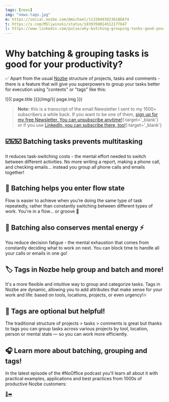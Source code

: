 ```yaml
---
tags: [news]
img: "news-tags.jpg"
m: https://social.nozbe.com/@michael/113204938236186874
t: https://x.com/MSliwinski/status/1839350014512177647
l: https://www.linkedin.com/pulse/why-batching-grouping-tasks-good-your-productivity-michael-sliwinski-wx52f
---
```


# Why batching & grouping tasks is good for your productivity?

✅ Apart from the usual [Nozbe][n] structure of projects, tasks and comments - there is a feature that will give you superpowers to group your tasks better for execution using "contexts" or "tags" like this:
<!--More-->

![{{ page.title }}](/img/{{ page.img }})

> **Note:** this is a transcript of the email Newsletter I sent to my 1500+ subscribers a while back. If you want to be one of them, [sign up for my free Newsletter. You can unsubscribe anytime!](https://michael.gratis/n){:target='_blank'} or if you use [LinkedIn, you can subscribe there, too!](https://michael.gratis/inn){:target='_blank'}

## ☑️☑️☑️ Batching tasks prevents multitasking

It reduces task-switching costs - the mental effort needed to switch between different activities. No more writing a report, making a phone call, and checking emails… instead you group all phone calls and emails together!

## 🌊 Batching helps you enter flow state

Flow is easier to achieve when you’re doing the same type of task repeatedly, rather than constantly switching between different types of work. You're in a flow… or groove 🕺

## 🪫 Batching also conserves mental energy ⚡️

You reduce decision fatigue - the mental exhaustion that comes from constantly deciding what to work on next. You can block time to handle all your calls or emails in one go!

## 🏷️ Tags in Nozbe help group and batch and more!

It's a more flexible and intuitive way to group and categorize tasks. Tags in Nozbe are dynamic, allowing you to add attributes that make sense for your work and life: based on tools, locations, projects, or even urgency!🔥

## 🙋 Tags are optional but helpful!

The traditional structure of projects > tasks > comments is great but thanks to tags you can group tasks across various projects by tool, location, person or mental state — so you can work more efficiently.

## 🎧 Learn more about batching, grouping and tags!

In the latest episode of the #NoOffice podcast you'll learn all about it with practical examples, applications and best practices from 1000s of productive Nozbe customers:

[🔗➡️](NoOffice.fm/49)

[n]: https://michael.gratis/nozbe
[np]: https://michael.gratis/nozbepersonal